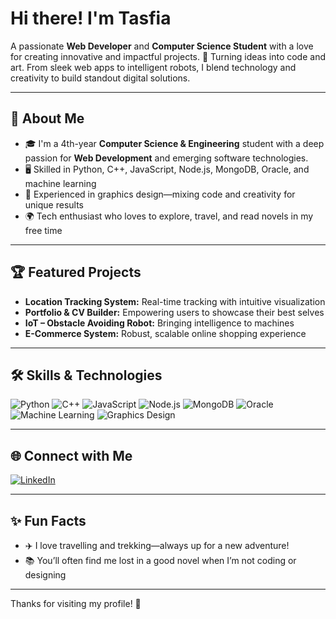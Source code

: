 # Hi there! I'm Tasfia
A passionate **Web Developer** and **Computer Science Student** with a love for creating innovative and impactful projects. 🚀
Turning ideas into code and art. From sleek web apps to intelligent robots, I blend technology and creativity to build standout digital solutions.

---

## 🚀 About Me

- 🎓 I'm a 4th-year **Computer Science & Engineering** student with a deep passion for **Web Development** and emerging software technologies. 
- 🖥️ Skilled in Python, C++, JavaScript, Node.js, MongoDB, Oracle, and machine learning
- 🎨 Experienced in graphics design—mixing code and creativity for unique results
- 🌍 Tech enthusiast who loves to explore, travel, and read novels in my free time
    
---

## 🏆 Featured Projects

- **Location Tracking System:** Real-time tracking with intuitive visualization
- **Portfolio & CV Builder:** Empowering users to showcase their best selves
- **IoT – Obstacle Avoiding Robot:** Bringing intelligence to machines
- **E-Commerce System:** Robust, scalable online shopping experience

---

## 🛠️ Skills & Technologies

![Python](https://img.shields.io/badge/-Python-3776AB?logo=python&logoColor=fff)
![C++](https://img.shields.io/badge/-C++-00599C?logo=c%2b%2b&logoColor=fff)
![JavaScript](https://img.shields.io/badge/-JavaScript-F7DF1E?logo=javascript&logoColor=222)
![Node.js](https://img.shields.io/badge/-Node.js-339933?logo=node.js&logoColor=fff)
![MongoDB](https://img.shields.io/badge/-MongoDB-47A248?logo=mongodb&logoColor=fff)
![Oracle](https://img.shields.io/badge/-Oracle-F80000?logo=oracle&logoColor=fff)
![Machine Learning](https://img.shields.io/badge/-Machine%20Learning-FF6F00?logo=google&logoColor=fff)
![Graphics Design](https://img.shields.io/badge/-Graphics%20Design-E34F26?logo=adobe&logoColor=fff)

---

## 🌐 Connect with Me

[![LinkedIn](https://img.shields.io/badge/-LinkedIn-0077B5?logo=linkedin&logoColor=fff)](https://www.linkedin.com/in/tasfia-islam-15a876219)

---

## ✨ Fun Facts

- ✈️ I love travelling and trekking—always up for a new adventure!
- 📚 You’ll often find me lost in a good novel when I’m not coding or designing

---

Thanks for visiting my profile! 🚀
